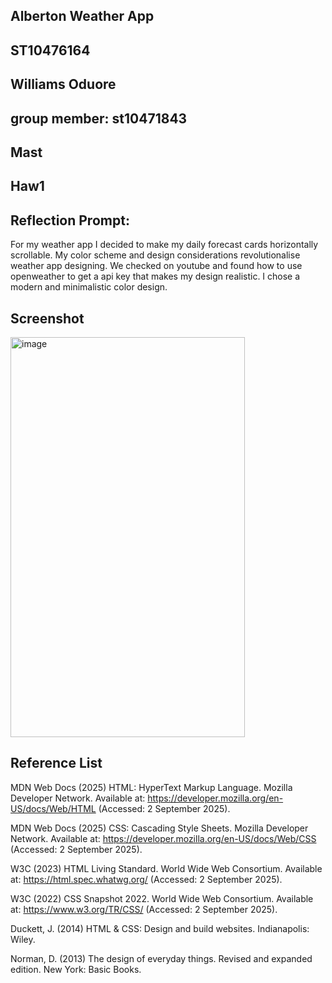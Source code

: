 ## Alberton Weather App
## ST10476164
## Williams Oduore
## group member: st10471843
## Mast
## Haw1

## Reflection Prompt:
For my weather app I decided to make my daily forecast cards horizontally scrollable. My color scheme and design considerations revolutionalise weather app designing. We checked on youtube and found how to use openweather
to get a api key that makes my design realistic. I chose a modern and minimalistic color design.

## Screenshot 
<img width="375" height="640" alt="image" src="https://github.com/user-attachments/assets/ab9950a5-96b0-4793-be83-33581bde0c0a" />


## Reference List
MDN Web Docs (2025) HTML: HyperText Markup Language. Mozilla Developer Network. Available at: https://developer.mozilla.org/en-US/docs/Web/HTML
 (Accessed: 2 September 2025).

MDN Web Docs (2025) CSS: Cascading Style Sheets. Mozilla Developer Network. Available at: https://developer.mozilla.org/en-US/docs/Web/CSS
 (Accessed: 2 September 2025).

W3C (2023) HTML Living Standard. World Wide Web Consortium. Available at: https://html.spec.whatwg.org/
 (Accessed: 2 September 2025).

W3C (2022) CSS Snapshot 2022. World Wide Web Consortium. Available at: https://www.w3.org/TR/CSS/
 (Accessed: 2 September 2025).

Duckett, J. (2014) HTML & CSS: Design and build websites. Indianapolis: Wiley.

Norman, D. (2013) The design of everyday things. Revised and expanded edition. New York: Basic Books.

